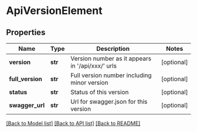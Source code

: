# ApiVersionElement

## Properties
Name | Type | Description | Notes
------------ | ------------- | ------------- | -------------
**version** | **str** | Version number as it appears in &#39;/api/xxx/&#39; urls | [optional] 
**full_version** | **str** | Full version number including minor version | [optional] 
**status** | **str** | Status of this version | [optional] 
**swagger_url** | **str** | Url for swagger.json for this version | [optional] 

[[Back to Model list]](../README.md#documentation-for-models) [[Back to API list]](../README.md#documentation-for-api-endpoints) [[Back to README]](../README.md)


